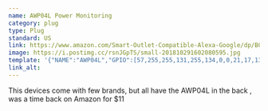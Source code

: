 ```yaml
---
name: AWP04L Power Monitoring
category: plug
type: Plug
standard: US
link: https://www.amazon.com/Smart-Outlet-Compatible-Alexa-Google/dp/B07LGSBFNJ/ref=mp_s_a_1_3?keywords=AWP04L&qid=1551164512&s=gateway&sr=8-3
image: https://i.postimg.cc/rsnJGpTS/small-201810291602080595.jpg
template: '{"NAME":"AWP04L","GPIO":[57,255,255,131,255,134,0,0,21,17,132,56,255],"FLAG":0,"BASE":18}' 
link_alt: 
---
```



This devices come with few brands,  but all have the AWP04L in the back , was a time back on Amazon for $11





